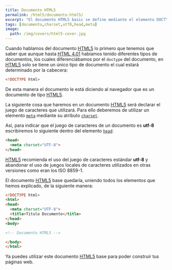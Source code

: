 ```yaml
---
title: Documento HTML5
permalink: /html5/documento-html5/
excerpt: "El documento HTML5 basic se define mediante el elemento DOCTYPE y utilizando un encoding utf8 como charset."
tags: [documento,charset,utf8,head,meta]
image:
  path: /img/covers/html5-cover.jpg
---
```


Cuando hablamos del documento [HTML5](https://www.manualweb.net/html5/) lo primero que tenemos que saber que aunque hasta [HTML 4.01](https://www.manualweb.net/html/) habíamos tenido diferentes tipos de documentos, los cuales diferenciábamos por el `doctype` del documento, en [HTML5](https://www.manualweb.net/html5/) solo se tiene un único tipo de documento el cual estará determinado por la cabecera:


```html
<!DOCTYPE html>
```


De esta manera el documento le está diciendo al navegador que es un documento de tipo [HTML5](https://www.manualweb.net/html5/).


La siguiente cosa que haremos en un documento [HTML5](https://www.manualweb.net/html5/) será declarar el juego de caracteres que utilizará. Para ello deberemos de utilizar un elemento [`meta`](https://www.w3api.com/HTML/meta/) mediante su atributo [`charset`](https://www.w3api.com/HTML/meta/charset/).


Así, para indicar que el juego de caracteres de un documento es **utf-8** escribiremos lo siguiente dentro del elemento [`head`](https://www.w3api.com/HTML/head/):


```html
<head>
  <meta charset="UTF-8">
</head>
```


[HTML5](https://www.manualweb.net/html5/) recomienda el uso del juego de caracteres estándar **utf-8** y abandonar el uso de juegos locales de caracteres utilizados en otras versiones como eran los ISO 8859-1.


El documento [HTML5](https://www.manualweb.net/html5/) base quedaría, uniendo todos los elementos que hemos explicado, de la siguiente manera:


```html
<!DOCTYPE html>
<html>
<head>
  <meta charset="UTF-8">
  <title>Titulo Documento</title>
</head>
<body>

<!-- Documento HTML5 -->

</body>
</html>
```


Ya puedes utilizar este documento [HTML5](https://www.manualweb.net/html5/) base para poder construir tus páginas web.

